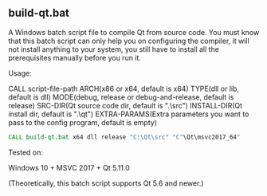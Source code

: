 ## build-qt.bat

A Windows batch script file to compile Qt from source code. You must know that this batch script can only help you on configuring the compiler, it will not install anything to your system, you still have to install all the prerequisites manually before you run it.

Usage:

CALL script-file-path ARCH(x86 or x64, default is x64) TYPE(dll or lib, default is dll) MODE(debug, release or debug-and-release, default is release) SRC-DIR(Qt source code dir, default is ".\src") INSTALL-DIR(Qt install dir, default is ".\qt") EXTRA-PARAMS(Extra parameters you want to pass to the config program, default is empty)

```bat
CALL build-qt.bat x64 dll release "C:\Qt\src" "C"\Qt\msvc2017_64"
```

Tested on:

Windows 10 + MSVC 2017 + Qt 5.11.0

(Theoretically, this batch script supports Qt 5.6 and newer.)
